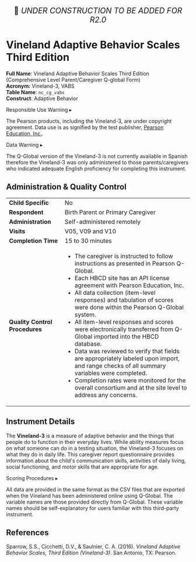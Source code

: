 <p style="text-align: center; font-size: 1.5em;">🚧 <i>UNDER CONSTRUCTION TO BE ADDED FOR R2.0</i></p>

# Vineland Adaptive Behavior Scales Third Edition

**Full Name**: Vineland Adaptive Behavior Scales Third Edition (Comprehensive Level Parent/Caregiver Q-global Form)               
**Acronym:** Vineland-3, VABS      
**Table Name**: `nc_cg_vabs`       
**Construct**: Adaptive Behavior

<div id="alert" class="alert-banner" onclick="toggleCollapse(this)">
  <span class="emoji"><i class="fas fa-exclamation-triangle"></i></span>
  <span class="text-with-link">
  <span class="text">Responsible Use Warning</span>
  <a class="anchor-link" href="#alert" title="Copy link">
  <i class="fa-solid fa-link"></i>
  </a>
  </span>
  <span class="arrow">▸</span>
</div>
<div class="alert-collapsible-content">
<p>The Pearson products, including the Vineland-3, are under copyright agreement. Data use is as signified by the test publisher, <a href="https://www.pearsonassessments.com/en-us/Store/Professional-Assessments/Behavior/Vineland-Adaptive-Behavior-Scales-%7C-Third-Edition/p/100001622?tab=overview">Pearson Education, Inc.</a>.</p>
</div>

<div id="warning" class="warning-banner" onclick="toggleCollapse(this)">
  <span class="emoji"><i class="fas fa-exclamation-triangle"></i></span>
  <span class="text-with-link">
  <span class="text">Data Warning</span>
  <a class="anchor-link" href="#warning" title="Copy link">
  <i class="fa-solid fa-link"></i>
  </a>
  </span>
  <span class="arrow">▸</span>
</div>
<div class="warning-collapsible-content">
<p>The Q-Global version of the Vineland-3 is not currently available in Spanish therefore the Vineland-3 was only administered to those parents/caregivers who indicated adequate English proficiency for completing this instrument.</p> 
</div>

## Administration & Quality Control

<table class="table-no-vertical-lines" style="width: 100%; border-collapse: collapse; table-layout: fixed;">
<tbody>
<tr><td><b>Child Specific</b></td>
<td>No</td></tr>
<tr><td><b>Respondent</b></td>
<td>Birth Parent or Primary Caregiver</td></tr>
<tr><td><b>Administration</b></td>
<td style="word-wrap: break-word; white-space: normal;">Self-administered remotely</td></tr>
<tr><td><b>Visits</b></td>
<td>V05, V09 and V10</td></tr>
<tr><td><b>Completion Time</b></td>
<td>15 to 30 minutes</td></tr>
<tr><td><b>Quality Control Procedures</b></td>
<td style="word-wrap: break-word; white-space: normal;">
<ul>
    <li>The caregiver is instructed to follow instructions as presented in Pearson Q-Global.</li>
    <li>Each HBCD site has an API license agreement with Pearson Education, Inc.</li>
    <li>All data collection (item-level responses) and tabulation of scores were done within the Pearson Q-Global system.</li>
    <li>All item-level responses and scores were electronically transferred from Q-Global imported into the HBCD database.</li>
    <li>Data was reviewed to verify that fields are appropriately labeled upon import, and range checks of all summary variables were completed.</li>
    <li>Completion rates were monitored for the overall consortium and at the site level to address any concerns.</li>
</ul>
</td></tr>      
</tbody>
</table>

## Instrument Details

The **Vineland-3** is a measure of adaptive behavior and the things that people do to function in their everyday lives. While ability measures focus on what someone can do in a testing situation, the Vineland-3 focuses on what they do in daily life. This caregiver report questionnaire provides information about the child's communication skills, activities of daily living, social functioning, and motor skills that are appropriate for age.

<div id="scoring" class="table-banner" onclick="toggleCollapse(this)">
  <span class="emoji"><i class="fa fa-calculator"></i></span>
  <span class="text-with-link">
  <span class="text">Scoring Procedures</span>
  <a class="anchor-link" href="#scoring" title="Copy link">
  <i class="fa-solid fa-link"></i>
  </a>
  </span>
  <span class="arrow">▸</span>
</div>
<div class="collapsible-content">
<p>All data are provided in the same format as the CSV files that are exported when the Vineland has been administered online using Q-Global. The variable names are those provided directly from Q-Global. These variable names should be self-explanatory for users familiar with this third-party instrument.</p>
</div>

## References

<div class="references"> 
<p>Sparrow, S.S., Cicchetti, D.V., & Saulnier, C. A. (2016). <i>Vineland Adaptive Behavior Scales, Third Edition (Vineland-3)</i>. San Antonio, TX: Pearson.</p>  
</div>


<br>

